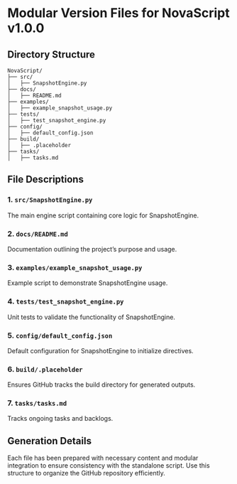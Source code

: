 # Modular Version Files for NovaScript v1.0.0

## Directory Structure
```
NovaScript/
├── src/
│   ├── SnapshotEngine.py
├── docs/
│   ├── README.md
├── examples/
│   ├── example_snapshot_usage.py
├── tests/
│   ├── test_snapshot_engine.py
├── config/
│   ├── default_config.json
├── build/
│   ├── .placeholder
├── tasks/
│   ├── tasks.md
```

## File Descriptions

### 1. `src/SnapshotEngine.py`
The main engine script containing core logic for SnapshotEngine.

### 2. `docs/README.md`
Documentation outlining the project’s purpose and usage.

### 3. `examples/example_snapshot_usage.py`
Example script to demonstrate SnapshotEngine usage.

### 4. `tests/test_snapshot_engine.py`
Unit tests to validate the functionality of SnapshotEngine.

### 5. `config/default_config.json`
Default configuration for SnapshotEngine to initialize directives.

### 6. `build/.placeholder`
Ensures GitHub tracks the build directory for generated outputs.

### 7. `tasks/tasks.md`
Tracks ongoing tasks and backlogs.

## Generation Details
Each file has been prepared with necessary content and modular integration to ensure consistency with the standalone script. Use this structure to organize the GitHub repository efficiently.

